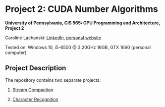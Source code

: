 # Project 2: CUDA Number Algorithms
**University of Pennsylvania, CIS 565: GPU Programming and Architecture,
Project 2**

Caroline Lachanski: [LinkedIn](https://www.linkedin.com/in/caroline-lachanski/), [personal website](http://carolinelachanski.com/)

Tested on: Windows 10, i5-6500 @ 3.20GHz 16GB, GTX 1660 (personal computer)

## Project Description

The repository contains two separate projects:

1. [Stream Compaction](https://github.com/clach/Project2-Number-Algorithms/blob/master/Project2-Stream-Compaction)

2. [Character Recognition](https://github.com/clach/Project2-Number-Algorithms/tree/master/Project2-Character-Recognition)

